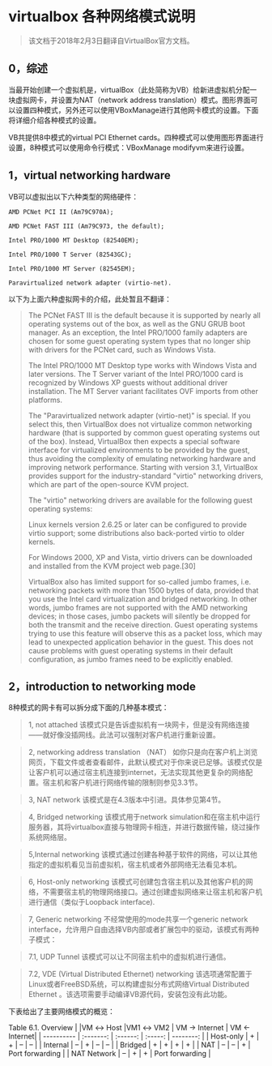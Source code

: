 # virtualbox 各种网络模式说明

>该文档于2018年2月3日翻译自VirtualBox官方文档。

## 0，综述
当最开始创建一个虚拟机是，virtualBox（此处简称为VB）给新进虚拟机分配一块虚拟网卡，并设置为NAT（network address translation）模式。图形界面可以设置四种模式，另外还可以使用VBoxManage进行其他网卡模式的设置。下面将详细介绍各种模式的设置。

VB共提供8中模式的virtual PCI Ethernet cards。四种模式可以使用图形界面进行设置，8种模式可以使用命令行模式：VBoxManage modifyvm来进行设置。

## 1，virtual networking hardware
VB可以虚拟出以下六种类型的网络硬件：
```
AMD PCNet PCI II (Am79C970A);

AMD PCNet FAST III (Am79C973, the default);

Intel PRO/1000 MT Desktop (82540EM);

Intel PRO/1000 T Server (82543GC);

Intel PRO/1000 MT Server (82545EM);

Paravirtualized network adapter (virtio-net).
```
以下为上面六种虚拟网卡的介绍，此处暂且不翻译：

<blockquote>
The PCNet FAST III is the default because it is supported by nearly all operating systems out of the box, as well as the GNU GRUB boot manager. As an exception, the Intel PRO/1000 family adapters are chosen for some guest operating system types that no longer ship with drivers for the PCNet card, such as Windows Vista.

The Intel PRO/1000 MT Desktop type works with Windows Vista and later versions. The T Server variant of the Intel PRO/1000 card is recognized by Windows XP guests without additional driver installation. The MT Server variant facilitates OVF imports from other platforms.

The "Paravirtualized network adapter (virtio-net)" is special. If you select this, then VirtualBox does not virtualize common networking hardware (that is supported by common guest operating systems out of the box). Instead, VirtualBox then expects a special software interface for virtualized environments to be provided by the guest, thus avoiding the complexity of emulating networking hardware and improving network performance. Starting with version 3.1, VirtualBox provides support for the industry-standard "virtio" networking drivers, which are part of the open-source KVM project.

The "virtio" networking drivers are available for the following guest operating systems:

Linux kernels version 2.6.25 or later can be configured to provide virtio support; some distributions also back-ported virtio to older kernels.

For Windows 2000, XP and Vista, virtio drivers can be downloaded and installed from the KVM project web page.[30]

VirtualBox also has limited support for so-called jumbo frames, i.e. networking packets with more than 1500 bytes of data, provided that you use the Intel card virtualization and bridged networking. In other words, jumbo frames are not supported with the AMD networking devices; in those cases, jumbo packets will silently be dropped for both the transmit and the receive direction. Guest operating systems trying to use this feature will observe this as a packet loss, which may lead to unexpected application behavior in the guest. This does not cause problems with guest operating systems in their default configuration, as jumbo frames need to be explicitly enabled.
</blockquote>

## 2，introduction to networking mode
8种模式的网卡有可以拆分成下面的几种基本模式：

> 1, not attached
该模式只是告诉虚拟机有一块网卡，但是没有网络连接——就好像没插网线。此法可以强制对客户机进行重新设置。

>2, networking address translation （NAT）
如你只是向在客户机上浏览网页，下载文件或者查看邮件，此默认模式对于你来说已足够。该模式仅是让客户机可以通过宿主机连接到internet，无法实现其他更复杂的网络配置。宿主机和客户机进行网络传输的限制则参见3.3节。

> 3, NAT network
该模式是在4.3版本中引进。具体参见第4节。

>4, Bridged networking
该模式用于network simulation和在宿主机中运行服务器，其将virtualbox直接与物理网卡相连，并进行数据传输，绕过操作系统网络层。

>5,Internal networking
该模式通过创建各种基于软件的网络，可以让其他指定的虚拟机看见当前虚拟机，宿主机或者外部网络无法看见本机。

>6, Host-only networking
该模式可创建包含宿主机以及其他客户机的网络，不需要宿主机的物理网络接口。通过创建虚拟网络来让宿主机和客户机进行通信（类似于Loopback interface).

> 7, Generic networking
不经常使用的mode共享一个generic network interface，允许用户自由选择VB内部或者扩展包中的驱动，该模式有两种子模式：

>7.1, UDP Tunnel
该模式可以让不同宿主机中的虚拟机进行通信。

>7.2, VDE (Virtual Distributed Ethernet) networking
该选项通常配置于Linux或者FreeBSD系统，可以构建虚拟分布式网络Virtual Distributed Ethernet 。该选项需要手动编译VB源代码，安装包没有此功能。

下表给出了主要网络模式的概览：

Table 6.1. Overview
|               |VM ↔ Host    |VM1 ↔ VM2   | VM → Internet |   VM ← Internet|
| ---------- | :-------: | :------: | :-----: | --------: |
| Host-only |    +                 |        +    | –    | – |
| Internal    | –                      |       +    | –   | – |
| Bridged    | +                     |       +    | +   | + |
| NAT          |   –                  |        –    | +    | Port forwarding |
| NAT Network |    –             |       +    | +   | Port forwarding |










